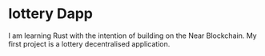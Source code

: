 # lottery Dapp

I am learning Rust with the intention of building on the Near Blockchain. My first project is a lottery decentralised application.
